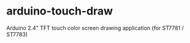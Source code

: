 arduino-touch-draw
==================

Arduino 2.4" TFT touch color screen drawing application (for ST7781 / ST7783)
